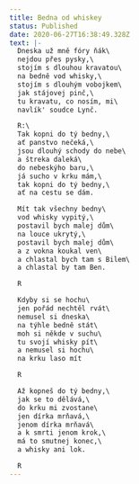 ```yaml
---
title: Bedna od whiskey
status: Published
date: 2020-06-27T16:38:49.328Z
text: |-
  Dneska už mně fóry ňák\
  nejdou přes pysky,\
  stojím s dlouhou kravatou\
  na bedně vod whisky,\
  stojím s dlouhým vobojkem\
  jak stájovej pinč,\
  tu kravatu, co nosím, mi\
  navlík' soudce Lynč.

  R:\
  Tak kopni do tý bedny,\
  ať panstvo nečeká,\
  jsou dlouhý schody do nebe\
  a štreka daleká\
  do nebeskýho baru,\
  já sucho v krku mám,\
  tak kopni do tý bedny,\
  ať na cestu se dám.

  Mít tak všechny bedny\
  vod whisky vypitý,\
  postavil bych malej dům\
  na louce ukrytý,\
  postavil bych malej dům\
  a z vokna koukal ven\
  a chlastal bych tam s Bilem\
  a chlastal by tam Ben.

  R

  Kdyby si se hochu\
  jen pořád nechtěl rvát\
  nemusel si dneska\
  na týhle bedně stát\
  moh si někde v suchu\
  tu svojí whisky pít\
  a nemusel si hochu\
  na krku laso mít

  R

  Až kopneš do tý bedny,\
  jak se to dělává,\
  do krku mi zvostane\
  jen dírka mrňavá,\
  jenom dírka mrňavá\
  a k smrti jenom krok,\
  má to smutnej konec,\
  a whisky ani lok.

  R
---
```

